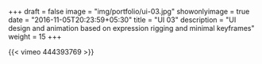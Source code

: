 +++
draft = false
image = "img/portfolio/ui-03.jpg"
showonlyimage = true
date = "2016-11-05T20:23:59+05:30"
title = "UI 03"
description = "UI design and animation based on expression rigging and minimal keyframes"
weight = 15
+++

{{< vimeo 444393769 >}}
